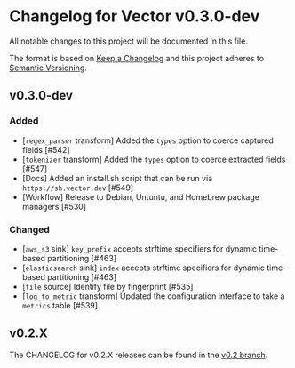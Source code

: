 # Changelog for Vector v0.3.0-dev

All notable changes to this project will be documented in this file.

The format is based on [Keep a Changelog](http://keepachangelog.com/en/1.0.0/)
and this project adheres to [Semantic Versioning](http://semver.org/spec/v2.0.0.html).

## v0.3.0-dev

### Added

- [`regex_parser` transform] Added the `types` option to coerce captured fields [#542]
- [`tokenizer` transform] Added the `types` option to coerce extracted fields [#547]
- [Docs] Added an install.sh script that can be run via `https://sh.vector.dev` [#549]
- [Workflow] Release to Debian, Untuntu, and Homebrew package managers [#530]

### Changed

- [`aws_s3` sink] `key_prefix` accepts strftime specifiers for dynamic time-based partitioning [#463]
- [`elasticsearch` sink] `index` accepts strftime specifiers for dynamic time-based partitioning [#463]
- [`file` source] Identify file by fingerprint [#535]
- [`log_to_metric` transform] Updated the configuration interface to take a `metrics` table [#539]

## v0.2.X

The CHANGELOG for v0.2.X releases can be found in the [v0.2 branch](https://github.com/timberio/vector/blob/v0.2/CHANGELOG.md).
